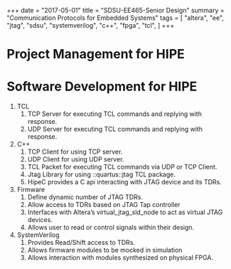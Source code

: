 +++
date = "2017-05-01"
title = "SDSU-EE465-Senior Design"
summary = "Communication Protocols for Embedded Systems"
tags = [
    "altera",
    "ee",
    "jtag",
    "sdsu",
    "systemverilog",
    "c++",
    "fpga",
    "tcl",
]
+++

# Project Management for HIPE

# Software Development for HIPE

1. TCL
    1. TCP Server for executing TCL commands and replying with response.
    2. UDP Server for executing TCL commands and replying with response.
1. C++
    1. TCP Client for using TCP server.
    2. UDP Client for using UDP server.
    3. TCL Packet for executing TCL commands via UDP or TCP Client.
    4. Jtag Library for using ::quartus::jtag TCL package.
    5. HipeC provides a C api interacting with JTAG device and its TDRs.
1. Firmware
    1. Define dynamic number of JTAG TDRs.
    2. Allow access to TDRs based on JTAG Tap controller
    3. Interfaces with Altera’s virtual_jtag_sld_node to act as virtual JTAG devices.
    4. Allows user to read or control signals within their design.
1. SystemVerilog
    1. Provides Read/Shift access to TDRs.
    2. Allows firmware modules to be mocked in simulation
    3. Allows interaction with modules synthesized on physical FPGA.

